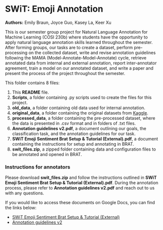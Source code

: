 # SWiT: Emoji Annotation

**Authors:** Emily Braun, Joyce Guo, Kasey La, Keer Xu

This is our semester group project for Natural Language Annotation for Machine Learning (COSI 230b) where students 
have the opportunity to apply natural language annotation skills learned throughout the semester. After forming groups,
our tasks are to create a dataset, perform pre-processing on the collected dataset, write and revise annotation
guidelines following the MAMA (Model-Annotate-Model-Annotate) cycle, retrieve annotated data from internal and external
annotation, report inter-annotator agreement, train a model on our annotated dataset, and write a paper and present
the process of the project throughout the semester.

This folder contains 8 files:

1. This **README** file.
2. **Scripts**, a folder containing .py scripts used to create the files for this project.
3. **old_data**, a folder containing old data used for internal annotation.
4. **original_data**, a folder containing the original datasets from [Kaggle](https://www.kaggle.com/datasets/ericwang1011/tweets-with-emoji).
5. **processed_data**, a folder containing the pre-processed dataset, where the data is presented in .csv format and in folders of .txt files.
6. **Annotation guidelines v2.pdf**, a document outlining our goals, the classification task, and the annotation guidelines for our task.
7. **SWiT Emoji Sentiment Brat Setup & Tutorial (External).pdf**, a document containing the instructions for setup and annotating in BRAT.
8. **swit_files.zip**, a zipped folder containing data and configuration files to be annotated and opened in BRAT.

### Instructions for annotators
Please download **swit_files.zip** and follow the instructions outlined in
**SWiT Emoji Sentiment Brat Setup & Tutorial (External).pdf**. During the annotation process, please refer to
**Annotation guidelines v2.pdf** and reach out to us with any questions.

If you would like to access these documents on Google Docs, you can find the links below:
* [SWiT Emoji Sentiment Brat Setup & Tutorial (External)](https://docs.google.com/document/d/1i1rDM1SpTKDrYlRSehMHeAcm__Ph2wM4MVowN1pWvdc/edit?usp=sharing)
* [Annotation guidelines v2](https://docs.google.com/document/d/1fGMEWfhTian-0fDZOx7am2xDAyuLTEfL1RAUE2G7kUc/edit?usp=sharing)